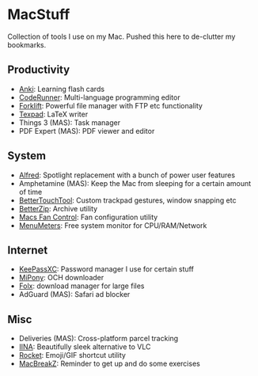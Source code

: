 # MacStuff
Collection of tools I use on my Mac. Pushed this here to de-clutter my bookmarks.

## Productivity
- [Anki](https://apps.ankiweb.net): Learning flash cards
- [CodeRunner](https://coderunnerapp.com): Multi-language programming editor 
- [Forklift](https://binarynights.com): Powerful file manager with FTP etc functionality
- [Texpad](https://www.texpad.com): LaTeX writer
- Things 3 (MAS): Task manager
- PDF Expert (MAS): PDF viewer and editor

## System
- [Alfred](https://www.alfredapp.com): Spotlight replacement with a bunch of power user features
- Amphetamine (MAS): Keep the Mac from sleeping for a certain amount of time
- [BetterTouchTool](https://www.boastr.net): Custom trackpad gestures, window snapping etc
- [BetterZip](https://betterzip.com): Archive utility
- [Macs Fan Control](https://crystalidea.com/de/macs-fan-control): Fan configuration utility
- [MenuMeters](https://member.ipmu.jp/yuji.tachikawa/MenuMetersElCapitan/): Free system monitor for CPU/RAM/Network

## Internet
- [KeePassXC](https://keepassxc.org/download/#mac): Password manager I use for certain stuff
- [MiPony](http://www.mipony.net/en/): OCH downloader
- [Folx](https://mac.eltima.com/de/download-manager.html): download manager for large files
- AdGuard (MAS): Safari ad blocker

## Misc
- Deliveries (MAS): Cross-platform parcel tracking
- [IINA](https://iina.io): Beautifully sleek alternative to VLC
- [Rocket](http://matthewpalmer.net/rocket/): Emoji/GIF shortcut utility
- [MacBreakZ](https://www.publicspace.net/MacBreakZ/): Reminder to get up and do some exercises
